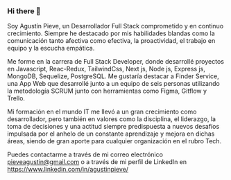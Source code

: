 ### Hi there 👋


Soy Agustín Pieve, un Desarrollador Full Stack comprometido y en continuo crecimiento. 
Siempre he destacado por mis habilidades blandas como la comunicación tanto afectiva 
como efectiva, la proactividad, el trabajo en equipo y la escucha empática. 

Me forme en la carrera de Full Stack Developer, donde desarrollé proyectos en Javascript, Reac-Redux,
TailwindCss, Next js, Node js, Express js, MongoDB, Sequelize, PostgreSQL. Me gustaría destacar a Finder Service,
una App Web que desarrollé junto a un equipo de seis personas utilizando la metodología SCRUM 
junto con herramientas como Figma, Gitflow y Trello.

Mi formación en el mundo IT me llevó a un gran crecimiento como desarrollador,
pero también en valores como la disciplina, el liderazgo, la toma de 
decisiones y una actitud siempre predispuesta a nuevos desafíos impulsada por 
el anhelo de un constante aprendizaje y mejora en dichas áreas, siendo de gran
aporte para cualquier organización en el rubro Tech.

Puedes contactarme a través de mi correo electrónico pieveagustin@gmail.com o a través de mi perfil de LinkedIn en  https://www.linkedin.com/in/agustinpieve/

